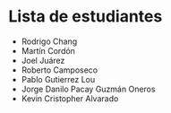 # Lista de estudiantes

- Rodrigo Chang
- Martín Cordón
- Joel Juárez
- Roberto Camposeco
- Pablo Gutierrez Lou
- Jorge Danilo Pacay Guzmán Oneros
- Kevin Cristopher Alvarado
